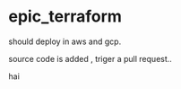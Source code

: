 # epic_terraform
should deploy in aws and gcp.

source code is added , triger a pull request..

hai
